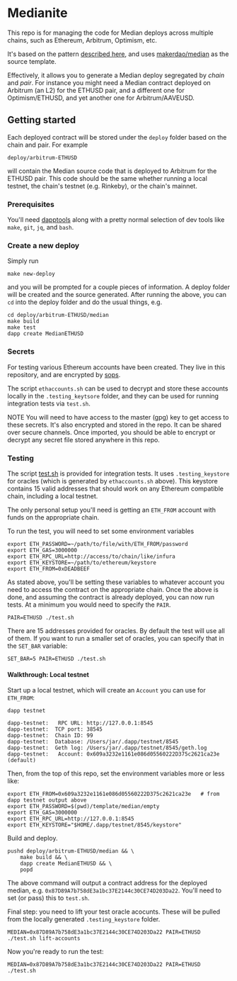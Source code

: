 # Medianite

This repo is for managing the code for Median deploys across multiple chains, such as Ethereum, Arbitrum, Optimism, etc.

It's based on the pattern [described here](https://collateral.makerdao.com/oracles-domain/untitled#8.-prepare-the-medianizer-and-osm-contracts), and uses [makerdao/median](https://github.com/makerdao/median) as the source template.

Effectively, it allows you to generate a Median deploy segregated by *chain* and *pair*. For instance you might need a Median contract deployed on Arbitrum (an L2) for the ETHUSD pair, and a different one for Optimism/ETHUSD, and yet another one for Arbitrum/AAVEUSD.

## Getting started

Each deployed contract will be stored under the `deploy` folder based on the chain and pair. For example

```
deploy/arbitrum-ETHUSD
```

will contain the Median source code that is deployed to Arbitrum for the ETHUSD pair. This code should be the same whether running a local testnet, the chain's testnet (e.g. Rinkeby), or the chain's mainnet.

### Prerequisites

You'll need [dapptools](https://dapp.tools/) along with a pretty normal selection of dev tools like `make`, `git`, `jq`, and `bash`.


### Create a new deploy

Simply run

```
make new-deploy
```

and you will be prompted for a couple pieces of information. A deploy folder will be created and the source generated. After running the above, you can `cd` into the deploy folder and do the usual things, e.g.

```
cd deploy/arbitrum-ETHUSD/median
make build
make test
dapp create MedianETHUSD
```

### Secrets

For testing various Ethereum accounts have been created. They live in this repository, and are encrypted by [sops](https://github.com/mozilla/sops).

The script `ethaccounts.sh` can be used to decrypt and store these accounts locally in the `.testing_keytsore` folder, and they can be used for running integration tests via `test.sh`.

NOTE You will need to have access to the master (gpg) key to get access to these secrets. It's also encrypted and stored in the repo. It can be shared over secure channels. Once imported, you should be able to encrypt or decrypt any secret file stored anywhere in this repo.

### Testing

The script [test.sh](./test.sh) is provided for integration tests. It uses `.testing_keystore` for oracles (which is generated by `ethaccounts.sh` above). This keystore contains 15 valid addresses that should work on any Ethereum compatible chain, including a local testnet.

The only personal setup you'll need is getting an `ETH_FROM` account with funds on the appropriate chain.

To run the test, you will need to set some environment variables

```
export ETH_PASSWORD=~/path/to/file/with/ETH_FROM/password
export ETH_GAS=3000000
export ETH_RPC_URL=http://access/to/chain/like/infura
export ETH_KEYSTORE=~/path/to/ethereum/keystore
export ETH_FROM=0xDEADBEEF
```
As stated above, you'll be setting these variables to whatever account you need to access the contract on the appropriate chain. Once the above is done, and assuming the contract is already deployed, you can now run tests. At a minimum you would need to specify the `PAIR`.

```
PAIR=ETHUSD ./test.sh
```
There are 15 addresses provided for oracles. By default the test will use all of them. If you want to run a smaller set of oracles, you can specify that in the `SET_BAR` variable:

```
SET_BAR=5 PAIR=ETHUSD ./test.sh
```

#### Walkthrough: Local testnet

Start up a local testnet, which will create an `Account` you can use for `ETH_FROM`:

```
dapp testnet

dapp-testnet:   RPC URL: http://127.0.0.1:8545
dapp-testnet:  TCP port: 38545
dapp-testnet:  Chain ID: 99
dapp-testnet:  Database: /Users/jar/.dapp/testnet/8545
dapp-testnet:  Geth log: /Users/jar/.dapp/testnet/8545/geth.log
dapp-testnet:   Account: 0x609a3232e1161e086d05560222D375c2621ca23e (default)
```

Then, from the top of this repo, set the environment variables more or less like:

```
export ETH_FROM=0x609a3232e1161e086d05560222D375c2621ca23e   # from dapp testnet output above
export ETH_PASSWORD=$(pwd)/template/median/empty
export ETH_GAS=3000000
export ETH_RPC_URL=http://127.0.0.1:8545
export ETH_KEYSTORE="$HOME/.dapp/testnet/8545/keystore"
```

Build and deploy.

```
pushd deploy/arbitrum-ETHUSD/median && \
	make build && \
	dapp create MedianETHUSD && \
	popd
```

The above command will output a contract address for the deployed median, e.g. `0x87D89A7b758dE3a1bc37E2144c30CE74D203Da22`. You'll need to set (or pass) this to `test.sh`.

Final step: you need to lift your test oracle acocunts. These will be pulled from the locally generated `.testing_keystore` folder.

```
MEDIAN=0x87D89A7b758dE3a1bc37E2144c30CE74D203Da22 PAIR=ETHUSD ./test.sh lift-accounts
```

Now you're ready to run the test:

```
MEDIAN=0x87D89A7b758dE3a1bc37E2144c30CE74D203Da22 PAIR=ETHUSD ./test.sh
```
